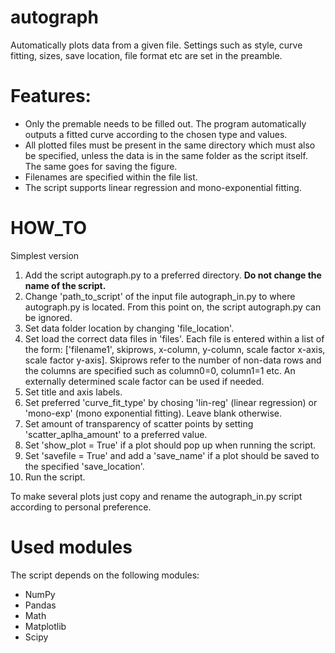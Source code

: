 # autograph
Automatically plots data from a given file. Settings such as style, curve fitting, sizes, save location, file format etc are set in the preamble.


# Features:
- Only the premable needs to be filled out. The program automatically outputs a fitted curve according to the chosen type and values.
- All plotted files must be present in the same directory which must also be specified, unless the data is in the same folder as the script itself. The same goes for saving the figure.
- Filenames are specified within the file list.
- The script supports linear regression and mono-exponential fitting.

# HOW_TO
Simplest version
1. Add the script autograph.py to a preferred directory. **Do not change the name of the script.**
2. Change 'path_to_script' of the input file autograph_in.py to where autograph.py is located. From this point on, the script autograph.py can be ignored.
3. Set data folder location by changing 'file_location'.
4. Set load the correct data files in 'files'. Each file is entered within a list of the form: ['filename1', skiprows, x-column, y-column, scale factor x-axis, scale factor y-axis]. Skiprows refer to the number of non-data rows and the columns are specified such as column0=0, column1=1 etc. An externally determined scale factor can be used if needed.
5.  Set title and axis labels.
6.  Set preferred 'curve_fit_type' by chosing 'lin-reg' (linear regression) or 'mono-exp' (mono exponential fitting). Leave blank otherwise.
7.  Set amount of transparency of scatter points by setting 'scatter_aplha_amount' to a preferred value. 
8.  Set 'show_plot = True' if a plot should pop up when running the script.
9.  Set 'savefile = True' and add a 'save_name' if a plot should be saved to the specified 'save_location'.
10.  Run the script.

To make several plots just copy and rename the autograph_in.py script according to personal preference.

# Used modules
The script depends on the following modules:
- NumPy
- Pandas
- Math
- Matplotlib
- Scipy
